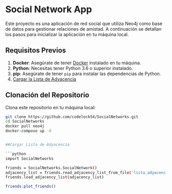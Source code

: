 # Social Network App

Este proyecto es una aplicación de red social que utiliza Neo4j como base de datos para gestionar relaciones de amistad. A continuación se detallan los pasos para inicializar la aplicación en tu máquina local.

## Requisitos Previos

1. **Docker**: Asegúrate de tener [Docker](https://docs.docker.com/get-docker/) instalado en tu máquina.
2. **Python**: Necesitas tener Python 3.6 o superior instalado.
3. **pip**: Asegúrate de tener `pip` para instalar las dependencias de Python.
4. [Cargar la Lista de Adyacencia](#cargar-la-lista-de-adyacencia)

## Clonación del Repositorio

Clona este repositorio en tu máquina local:

```bash
git clone https://github.com/codelock54/SocialNetworks.git
cd SocialNetworks
docker pull neo4j
docker-compose up -d 


##Cargar Lista de Adyacencia

```python
import SocialNetworks

friends = SocialNetworks.SocialNetwork()
adjacency_list = friends.read_adjacency_list_from_file('lista_adyacencia.txt')
friends.load_adjacency_list(adjacency_list)

friends.plot_friends()
```
